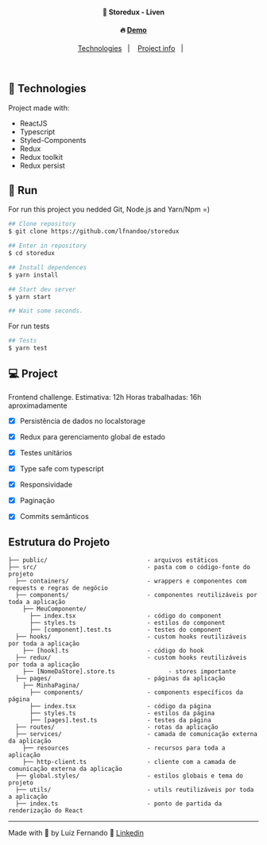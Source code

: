 <h4 align="center">
  🚀 Storedux - Liven
</h4>
<h4 align="center">
 🔥 <a href="https://lucid-varahamihira-0f520f.netlify.app/">Demo</a>
</h4>

<p align="center">
  <a href="#rocket-technologies">Technologies</a>&nbsp;&nbsp;&nbsp;|&nbsp;&nbsp;&nbsp;
  <a href="#-project">Project info</a>&nbsp;&nbsp;&nbsp;|&nbsp;&nbsp;&nbsp;
</p>

<br>

## :rocket: Technologies

Project made with:

- ReactJS
- Typescript
- Styled-Components
- Redux
- Redux toolkit
- Redux persist

## 📌 Run

For run this project you nedded Git, Node.js and Yarn/Npm =)
```bash
## Clone repository
$ git clone https://github.com/lfnandoo/storedux

## Enter in repository
$ cd storedux

## Install dependences
$ yarn install

## Start dev server
$ yarn start

## Wait some seconds.
```

For run tests
```bash
## Tests
$ yarn test
```

## 💻 Project

Frontend challenge.
Estimativa: 12h
Horas trabalhadas: 16h aproximadamente

- [X] Persistência de dados no localstorage
- [X] Redux para gerenciamento global de estado
- [X] Testes unitários
- [X] Type safe com typescript
- [X] Responsividade
- [X] Paginação
- [X] Commits semânticos


## Estrutura do Projeto

```
├── public/                            - arquivos estáticos
├── src/                               - pasta com o código-fonte do projeto
  ├── containers/                      - wrappers e componentes com requests e regras de negócio
  ├── components/                      - componentes reutilizáveis por toda a aplicação
    ├── MeuComponente/
      ├── index.tsx                    - código do component
      ├── styles.ts                    - estilos do component
      ├── [component].test.ts          - testes do component
  ├── hooks/                           - custom hooks reutilizáveis por toda a aplicação
    ├── [hook].ts                      - código do hook
  ├── redux/                           - custom hooks reutilizáveis por toda a aplicação
    ├── [NomeDaStore].store.ts               - stores importante
  ├── pages/                           - páginas da aplicação
    ├── MinhaPagina/
      ├── components/                  - components específicos da página
      ├── index.tsx                    - código da página
      ├── styles.ts                    - estilos da página
      ├── [pages].test.ts              - testes da página
  ├── routes/                          - rotas da aplicação
  ├── services/                        - camada de comunicação externa da aplicação
    ├── resources                      - recursos para toda a aplicação
    ├── http-client.ts                 - cliente com a camada de comunicação externa da aplicação
  ├── global.styles/                   - estilos globais e tema do projeto
  ├── utils/                           - utils reutilizáveis por toda a aplicação
  ├── index.ts                         - ponto de partida da renderização do React
```

---

Made with 💜 by Luiz Fernando :wave: [Linkedin](https://www.linkedin.com/in/lfnandoo/)
